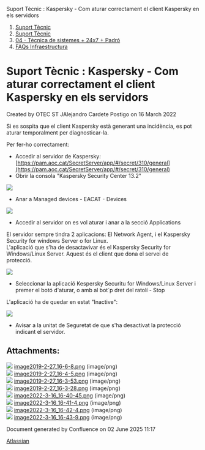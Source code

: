Suport Tècnic : Kaspersky - Com aturar correctament el client Kaspersky en els servidors  

1.  [Suport Tècnic](index.md)
2.  [Suport Tècnic](13893782.md)
3.  [04 - Tècnica de sistemes + 24x7 + Padró](26313202.md)
4.  [FAQs Infraestructura](FAQs-Infraestructura_26313593.md)

Suport Tècnic : Kaspersky - Com aturar correctament el client Kaspersky en els servidors
========================================================================================

Created by OTEC ST JAlejandro Cardete Postigo on 16 March 2022

Si es sospita que el client Kaspersky està generant una incidència, es pot aturar temporalment per diagnosticar-la.

  
Per fer-ho correctament:

*   Accedir al servidor de Kaspersky: [https://pam.aoc.cat/SecretServer/app/#/secret/310/general](https://pam.aoc.cat/SecretServer/app/#/secret/310/general)
*   Obrir la consola "Kaspersky Security Center 13.2"

![](attachments/64980723/64980728.png)

*   Anar a Managed devices - EACAT - Devices

![](attachments/64980723/64980729.png)

*   Accedir al servidor on es vol aturar i anar a la secció Applications

El servidor sempre tindra 2 aplicacions: El Network Agent, i el Kaspersky Security for windows Server o for Linux.  
L'aplicació que s'ha de desactavivar és el Kaspersky Security for Windows/Linux Server. Aquest és el client que dona el servei de  
protecció.

![](attachments/64980723/64980730.png)

*   Seleccionar la aplicació Kespersky Securitu for Windows/Linux Server i premer el botó d'aturar, o amb al bot´p dret del ratolí - Stop

L'aplicació ha de quedar en estat "Inactive":

![](attachments/64980723/64980731.png)

*   Avisar a la unitat de Seguretat de que s'ha desactivat la protecció indicant el servidor.

  

Attachments:
------------

![](images/icons/bullet_blue.gif) [image2019-2-27\_16-6-8.png](attachments/64980723/64980724.png) (image/png)  
![](images/icons/bullet_blue.gif) [image2019-2-27\_16-4-5.png](attachments/64980723/64980725.png) (image/png)  
![](images/icons/bullet_blue.gif) [image2019-2-27\_16-3-53.png](attachments/64980723/64980726.png) (image/png)  
![](images/icons/bullet_blue.gif) [image2019-2-27\_16-3-28.png](attachments/64980723/64980727.png) (image/png)  
![](images/icons/bullet_blue.gif) [image2022-3-16\_16-40-45.png](attachments/64980723/64980728.png) (image/png)  
![](images/icons/bullet_blue.gif) [image2022-3-16\_16-41-4.png](attachments/64980723/64980729.png) (image/png)  
![](images/icons/bullet_blue.gif) [image2022-3-16\_16-42-4.png](attachments/64980723/64980730.png) (image/png)  
![](images/icons/bullet_blue.gif) [image2022-3-16\_16-43-9.png](attachments/64980723/64980731.png) (image/png)  

Document generated by Confluence on 02 June 2025 11:17

[Atlassian](http://www.atlassian.com/)